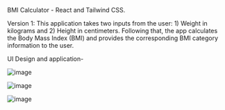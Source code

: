 BMI Calculator - React and Tailwind CSS.

Version 1: This application takes two inputs from the user: 1) Weight in kilograms and 2) Height in centimeters. 
           Following that, the app calculates the Body Mass Index (BMI) and provides the corresponding BMI category information to the user.


UI Design and application- 

![image](https://github.com/devanshudave1901/Project-BMICalculator/assets/70912877/61cf6b0d-b9cf-4fe9-93d3-591d633aebba)


![image](https://github.com/devanshudave1901/Project-BMICalculator/assets/70912877/83069c9f-591c-4a8f-9e9e-312fe0f104bc)

![image](https://github.com/devanshudave1901/Project-BMICalculator/assets/70912877/1e5ca67c-9ffd-4761-bbcb-3f106efdfb0a)
